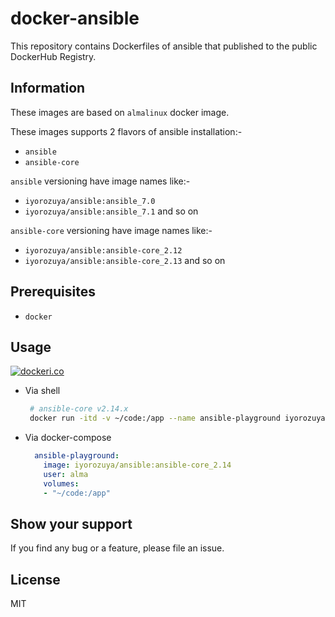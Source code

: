 # docker-ansible

This repository contains Dockerfiles of ansible that published to the public DockerHub Registry.

## Information
These images are based on ``almalinux`` docker image.

These images supports 2 flavors of ansible installation:-
- ``ansible``
- ``ansible-core``

``ansible`` versioning have image names like:-
- ``iyorozuya/ansible:ansible_7.0``
- ``iyorozuya/ansible:ansible_7.1`` and so on

``ansible-core`` versioning have image names like:-
- ``iyorozuya/ansible:ansible-core_2.12``
- ``iyorozuya/ansible:ansible-core_2.13`` and so on

## Prerequisites
- ``docker``

## Usage
  [![dockeri.co](https://dockeri.co/image/iyorozuya/ansible)](https://hub.docker.com/r/iyorozuya/ansible)

  * Via shell
     ```sh
      # ansible-core v2.14.x 
      docker run -itd -v ~/code:/app --name ansible-playground iyorozuya/ansible:ansible-core_2.14
     ```
  * Via docker-compose
      ```yaml
        ansible-playground:
          image: iyorozuya/ansible:ansible-core_2.14
          user: alma
          volumes:
          - "~/code:/app"
      ```
      
## Show your support
If you find any bug or a feature, please file an issue.

## License
MIT
